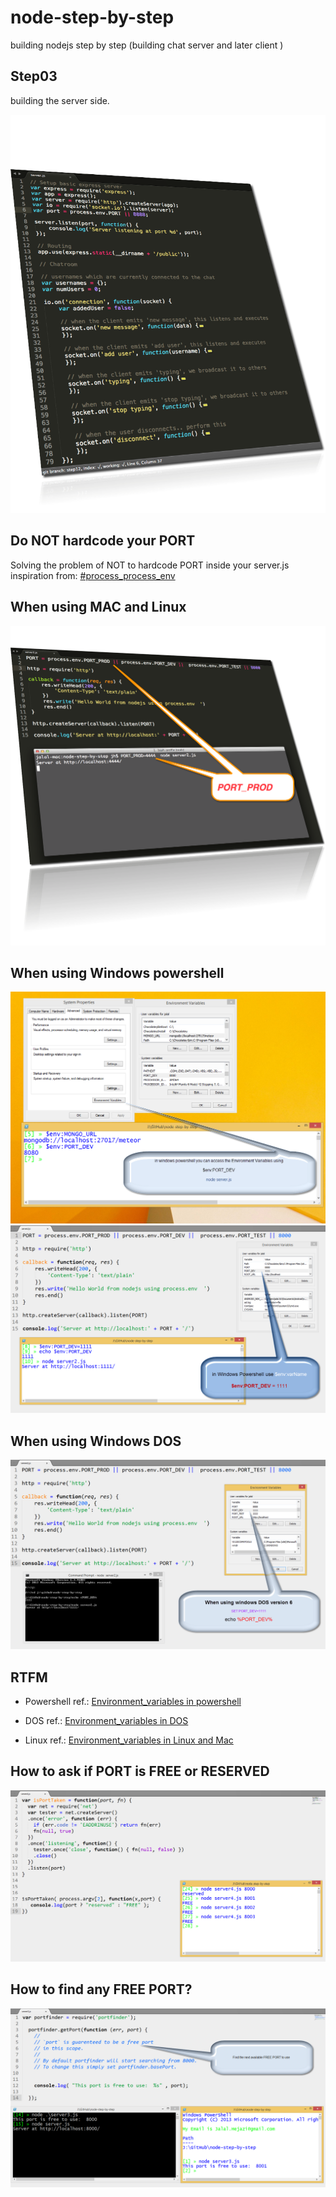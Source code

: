 node-step-by-step
=================

building nodejs step by step (building chat server and later client )


## Step03

building the server side.

<img src="info.png" >



## Do NOT hardcode your PORT

Solving the problem of NOT to hardcode PORT inside your server.js <br>
inspiration from: <a href="http://nodejs.org/api/process.html#process_process_env">#process_process_env</a>


## When using MAC and Linux 

<img src="env_port.png" alt="">



## When using Windows powershell

<img src="powershell-env-system.png" alt="">
<img src="powershell-env.png" alt="">

## When using Windows DOS

<img src="DOS-env.png" alt="">


## RTFM

* Powershell ref.: <a href="http://technet.microsoft.com/en-us/library/ff730964.aspx">Environment_variables in powershell</a>

* DOS ref.: <a href="http://ss64.com/nt/syntax-variables.html">Environment_variables in DOS</a>

* Linux ref.: <a href="https://wiki.archlinux.org/index.php/Environment_variables">Environment_variables in Linux and Mac</a>



## How to ask if PORT is FREE or RESERVED

<img src="isPortTaken.png" alt="">



## How to find any FREE PORT? 

<img src="module-portfinder.png" alt="">


